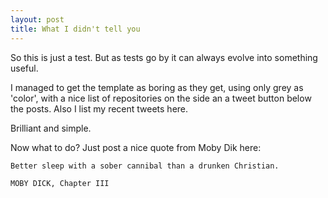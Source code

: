 ```yaml
---
layout: post
title: What I didn't tell you
---
```


So this is just a test. But as tests go by it can always evolve into something useful.

I managed to get the template as boring as they get, using only grey as 'color', with a nice list of repositories on the side an a tweet button below the posts. Also I list my recent tweets here. 

Brilliant and simple.

Now what to do? Just post a nice quote from Moby Dik here:

    Better sleep with a sober cannibal than a drunken Christian.

    MOBY DICK, Chapter III

